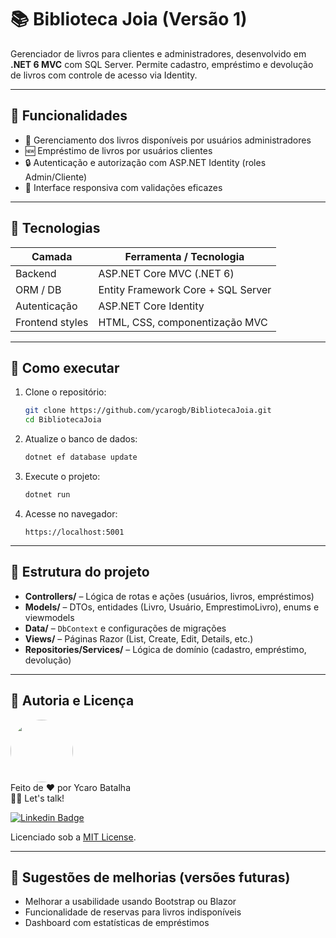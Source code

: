 # 📚 Biblioteca Joia (Versão 1)

Gerenciador de livros para clientes e administradores, desenvolvido em **.NET 6 MVC** com SQL Server. Permite cadastro, empréstimo e devolução de livros com controle de acesso via Identity.

---

## 🚀 Funcionalidades

- 📖 Gerenciamento dos livros disponíveis por usuários administradores
- 🆕 Empréstimo de livros por usuários clientes
- 🔒 Autenticação e autorização com ASP.NET Identity (roles Admin/Cliente)
- 🎨 Interface responsiva com validações eficazes

---

## 🧱 Tecnologias

| Camada            | Ferramenta / Tecnologia                  |
|-------------------|-----------------------------------------|
| Backend           | ASP.NET Core MVC (.NET 6)              |
| ORM / DB          | Entity Framework Core + SQL Server     |
| Autenticação      | ASP.NET Core Identity                  |
| Frontend styles   | HTML, CSS, componentização MVC         |

---

## 🔧 Como executar

1. Clone o repositório:
    ```bash
    git clone https://github.com/ycarogb/BibliotecaJoia.git
    cd BibliotecaJoia
    ```

2. Atualize o banco de dados:
    ```bash
    dotnet ef database update
    ```

3. Execute o projeto:
    ```bash
    dotnet run
    ```

4. Acesse no navegador:
    ```
    https://localhost:5001
    ```

---

## 🧩 Estrutura do projeto

- **Controllers/** – Lógica de rotas e ações (usuários, livros, empréstimos)
- **Models/** – DTOs, entidades (Livro, Usuário, EmprestimoLivro), enums e viewmodels
- **Data/** – `DbContext` e configurações de migrações
- **Views/** – Páginas Razor (List, Create, Edit, Details, etc.)
- **Repositories/Services/** – Lógica de domínio (cadastro, empréstimo, devolução)

---

## 👥 Autoria e Licença

 <img style="border-radius: 80%;" src="https://i1.sndcdn.com/avatars-001002863491-80v8qp-t500x500.jpg" width="100px;" alt=""/>
<br />
Feito de ❤️ por Ycaro Batalha

<br />
👋🏽 Let's talk!
<br />

[![Linkedin Badge](https://img.shields.io/badge/-Ycaro-blue?style=flat-square&logo=Linkedin&logoColor=white&link=https://www.linkedin.com/in/ycaro-gabriel-da-costa-batalha-2019/)](https://www.linkedin.com/in/ycaro-gabriel-da-costa-batalha-2019/) 

Licenciado sob a [MIT License](LICENSE).

---

## 🌟 Sugestões de melhorias (versões futuras)

- Melhorar a usabilidade usando Bootstrap ou Blazor
- Funcionalidade de reservas para livros indisponíveis
- Dashboard com estatísticas de empréstimos
